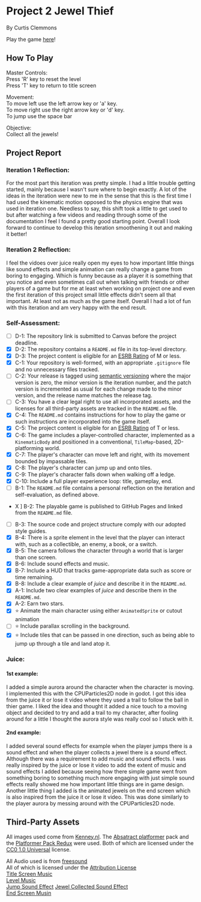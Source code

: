 # Project 2 Jewel Thief
By Curtis Clemmons 

Play the game [here](https://bsu-cs315.github.io/P2-Jewel-Thief/)!

## How To Play
Master Controls:  
Press 'R' key to reset the level  
Press 'T' key to return to title screen

Movement:  
To move left use the left arrow key or 'a' key.  
To move right use the right arrow key or 'd' key.  
To jump use the space bar

Objective:  
Collect all the jewels!


## Project Report

### Iteration 1 Reflection: 
For the most part this iteration was pretty simple. I had a little trouble getting started, mainly because I wasn't sure where to begin exactly. A lot of the ideas in the iteration were new to me in the sense that this is the first time I had used the kinematic motion opposed to the physics engine that was used in iteration one. Needless to say, this shift took a little to get used to but after watching a few videos and reading through some of the documentation I feel I found a pretty good starting point. Overall I look forward to continue to develop this iteration smoothening it out and making it better! 

### Iteration 2 Reflection:
I feel the vidoes over juice really open my eyes to how important little things like sound effects and simple animation can really change a game from boring to engaging. Which is funny because as a player it is something that you notice and even sometimes call out when talking with friends or other players of a game but for me at least when working on project one and even the first iteration of this project small little effects didn't seem all that important. At least not as much as the game itself. Overall I had a lot of fun with this iteration and am very happy with the end result. 


### Self-Assessment: 
- [ ] D-1: The repository link is submitted to Canvas before the project deadline.
- [X] D-2: The repository contains a <code>README.md</code> file in its top-level directory.
- [X] D-3: The project content is eligible for an <a href="https://www.esrb.org/ratings-guide/">ESRB Rating</a> of M or less.
- [X] C-1: Your repository is well-formed, with an appropriate <code>.gitignore</code> file and no unnecessary files tracked.
- [ ] C-2: Your release is tagged using <a href="https://semver.org/">semantic versioning</a> where the major version is zero, the minor version is the iteration number, and the patch version is incremented as usual for each change made to the minor version, and the release name matches the release tag.
- [ ] C-3: You have a clear legal right to use all incorporated assets, and the licenses for all third-party assets are tracked in the <code>README.md</code> file.
- [X] C-4: The <code>README.md</code> contains instructions for how to play the game or such instructions are incorporated into the game itself.
- [X] C-5: The project content is eligible for an <a href="https://www.esrb.org/ratings-guide/">ESRB Rating</a> of T or less.
- [X] C-6: The game includes a player-controlled character, implemented as a <code>KinematicBody</code> and positioned in a conventional, <code>TileMap</code>-based, 2D-platforming world.
- [X] C-7: The player's character can move left and right, with its movement bounded by impassable tiles.
- [X] C-8: The player's character can jump up and onto tiles.
- [X] C-9: The player's character falls down when walking off a ledge.
- [X] C-10: Include a full player experience loop: title, gameplay, end.
- [ ] B-1: The <code>README.md</code> file contains a personal reflection on the iteration and self-evaluation, as defined above.
- X ] B-2: The playable game is published to GitHub Pages and linked from the <code>README.md</code> file.
- [ ] B-3: The source code and project structure comply with our adopted style guides.
- [X] B-4: There is a sprite element in the level that the player can interact with, such as a collectible, an enemy, a book, or a switch.
- [X] B-5: The camera follows the character through a world that is larger than one screen.
- [X] B-6: Include sound effects and music.
- [X] B-7: Include a HUD that tracks game-appropriate data such as score or time remaining.
- [X] B-8: Include a clear example of <em>juice</em> and describe it in the <code>README.md</code>.
- [X] A-1: Include two clear examples of <em>juice</em> and describe them in the <code>README.md</code>.
- [X] A-2: Earn two stars.
- [X] ⭐ Animate the main character using either <code>AnimatedSprite</code> or cutout animation
- [ ] ⭐ Include parallax scrolling in the background.
- [X] ⭐ Include tiles that can be passed in one direction, such as being able to jump up through a tile and land atop it.

### Juice:
#### 1st example: 
I added a simple aurora around the character when the character is moving. I implemented this with the CPUParticles2D node in godot. I got this idea from the juice it or lose it video where they used a trail to follow the ball in thier game. I liked the idea and thought it added a nice touch to a moving object and decided to try and add a trail to my character, after fooling around for a little I thought the aurora style was really cool so I stuck with it. 

#### 2nd example: 
I added several sound effects for example when the player jumps there is a sound effect and when the player collects a jewel there is a sound effect. Although there was a requirement to add music and sound effects. I was really inspired by the juice or lose it video to add the extent of music and sound effects I added because seeing how there simple game went from something boring to something much more engaging with just simple sound effects really showed me how important little things are in game design. Another little thing I added is the animated jewels on the end screen which is also inspired from the juice it or lose it video. This was done similarly to the player aurora by messing around with the CPUParticles2D node. 

## Third-Party Assets

All images used come from [Kenney.nl](https://www.kenney.nl).
The [Absatract platformer](https://www.kenney.nl/assets/abstract-platformer) pack and the [Platformer Pack Redux](https://www.kenney.nl/assets/platformer-pack-redux) were used.
Both of which are licensed under the [CC0 1.0 Universal](https://creativecommons.org/publicdomain/zero/1.0/) license.  
  
  All Audio used is from [freesound](https://freesound.org/)  
  All of which is licensed under the [Attribution License](https://creativecommons.org/licenses/by/3.0/)  
  [Title Screen Music](https://freesound.org/people/Sunsai/sounds/415805/)  
  [Level Music](https://freesound.org/people/zagi2/sounds/487699/)  
  [Jump Sound Effect](https://freesound.org/people/jalastram/sounds/386657/)
  [Jewel Collected Sound Effect](https://freesound.org/people/Fupicat/sounds/471936/)  
  [End Screen Musin]( https://freesound.org/people/wi-photos/sounds/489554/)
